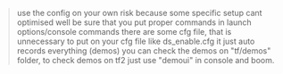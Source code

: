 >use the config on your own risk because some specific setup cant optimised well
>be sure that you put proper commands in launch options/console commands
>there are some cfg file, that is unnecessary to put on your cfg file like ds_enable.cfg it just auto records everything (demos)
>you can check the demos on "tf/demos" folder, to check demos on tf2 just use "demoui" in console and boom.
